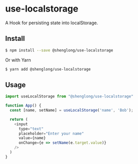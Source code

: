 # use-localstorage

A Hook for persisting state into localStorage.

## Install

``` sh
$ npm install --save @shenglong/use-localstorage
```

Or with Yarn

``` sh
$ yarn add @shenglong/use-localstorage
```

## Usage

```javascript
import useLocalStorage from "@shenglong/use-localstorage"

function App() {
  const [name, setName] = useLocalStorage('name', 'Bob');

  return (
    <input
      type="text"
      placeholder="Enter your name"
      value={name}
      onChange={e => setName(e.target.value)}
    />
  )
}
```

